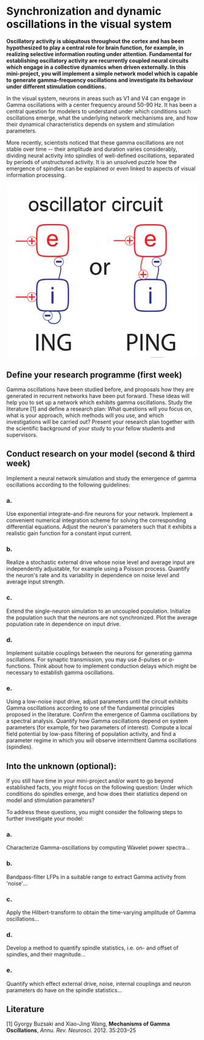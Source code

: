 # Synchronization and dynamic oscillations in the visual system 

**Oscillatory activity is ubiquitous throughout the cortex and has been hypothesized to play a central role for brain function, for example, in realizing selective information routing under attention. Fundamental for establishing oscillatory activity are recurrently coupled neural circuits which engage in a collective dynamics when driven externally. In this mini-project, you will implement a simple network model which is capable to generate gamma-frequency oscillations and investigate its behaviour under different stimulation conditions.**


In the visual system, neurons in areas such as V1 and V4 can engage in Gamma oscillations with a center frequency around 50-90 Hz. It has been a central question for modelers to understand under which conditions such oscillations emerge, what the underlying network mechanisms are, and how their dynamical characteristics depends on system and stimulation parameters. 

More recently, scientists noticed that these gamma oscillations are not stable over time -- their amplitude and duration varies considerably, dividing neural activity into spindles of well-defined oscillations, separated by periods of unstructured activity. It is an unsolved puzzle how the emergence of spindles can be explained or even linked to aspects of visual information processing.

![ing-ping.png](ing-ping.png)


## Define your research programme (first week)

Gamma oscillations have been studied before, and proposals how they are generated in recurrent networks have been put forward. These ideas will help you to set up a network which exhibits gamma oscillations. Study the literature [1] and define a research plan: What questions will you focus on, what is your approach, which methods will you use, and which investigations will be carried out? Present your research plan together with the scientific background of your study to your fellow students and supervisors.

## Conduct research on your model (second \& third week)

Implement a neural network simulation and study the emergence of gamma oscillations according to the following guidelines:

### a.
Use exponential integrate-and-fire neurons for your network. Implement a convenient numerical integration scheme for solving the corresponding differential equations. Adjust the neuron's parameters such that it exhibits a realistic gain function for a constant input current.

### b.
Realize a stochastic external drive whose noise level and average input are independently adjustable, for example using a Poisson process. Quantify the neuron's rate and its variability in dependence on noise level and average input strength.

### c.
Extend the single-neuron simulation to an uncoupled population. Initialize the population such that the neurons are not synchronized. Plot the average population rate in dependence on input drive.

### d.
Implement suitable couplings between the neurons for generating gamma oscillations. For synaptic transmission, you may use $\delta$-pulses or $\alpha$-functions. Think about how to implement conduction delays which might be necessary to establish gamma oscillations.

### e.
Using a low-noise input drive, adjust parameters until the circuit exhibits Gamma oscillations according to one of the fundamental principles proposed in the literature. Confirm the emergence of Gamma oscillations by a spectral analysis. Quantify how Gamma oscillations depend on system parameters (for example, for two parameters of interest). Compute a local field potential by low-pass filtering of population activity, and find a parameter regime in which you will observe intermittent Gamma oscillations (spindles).


## Into the unknown (optional):
If you still have time in your mini-project and/or want to go beyond established facts, you might focus on the following question: Under which conditions do spindles emerge, and how does their statistics depend on model and stimulation parameters?

To address these questions, you might consider the following steps to further investigate your model:

### a.
Characterize Gamma-oscillations by computing Wavelet power spectra...

### b.
Bandpass-filter LFPs in a suitable range to extract Gamma activity from 'noise'...

### c.
Apply the Hilbert-transform to obtain the time-varying amplitude of Gamma oscillations...

### d.
Develop a method to quantify spindle statistics, i.e. on- and offset of spindles, and their magnitude...

### e.
Quantify which effect external drive, noise, internal couplings and neuron parameters do have on the spindle statistics...

## Literature

[1] Gyorgy Buzsaki and Xiao-Jing Wang, **Mechanisms of Gamma Oscillations**, *Annu. Rev. Neurosci.* 2012. 35:203–25

